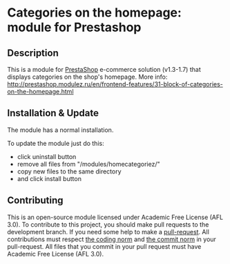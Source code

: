 Categories on the homepage: module for Prestashop
=======================================

Description
------------
This is a module for [PrestaShop][4] e-commerce solution (v1.3-1.7) that displays categories on the shop's homepage.
More info: http://prestashop.modulez.ru/en/frontend-features/31-block-of-categories-on-the-homepage.html

Installation & Update
------------
The module has a normal installation.

To update the module just do this:
 - click uninstall button
 - remove all files from "/modules/homecategoriez/"
 - copy new files to the same directory
 - and click install button

Contributing
------------
This is an open-source module licensed under Academic Free License (AFL 3.0).
To contribute to this project, you should make pull requests to the development branch.
If you need some help to make a [pull-request][1].
All contributions must respect [the coding norm][2] and [the commit norm][3] in your pull-request.
All files that you commit in your pull request must have Academic Free License (AFL 3.0).

[1]: https://help.github.com/articles/using-pull-requests/
[2]: http://doc.prestashop.com/display/PS15/Coding+Standards
[3]: http://doc.prestashop.com/display/PS15/How+to+write+a+commit+message
[4]: http://prestashop.com/
